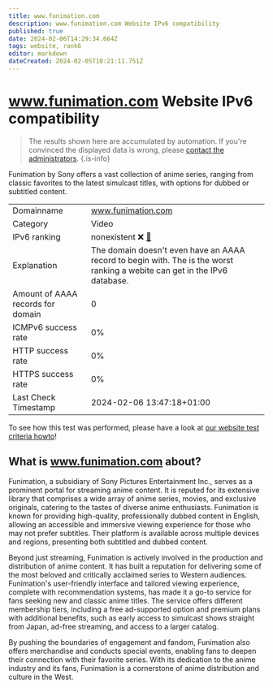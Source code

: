 ```yaml
---
title: www.funimation.com
description: www.funimation.com Website IPv6 compatibility
published: true
date: 2024-02-06T14:29:34.664Z
tags: website, rank6
editor: markdown
dateCreated: 2024-02-05T10:21:11.751Z
---
```


# www.funimation.com Website IPv6 compatibility

> The results shown here are accumulated by automation. If you're convinced the displayed data is wrong, please [contact the administrators](/howto/chat). 
{.is-info}

Funimation by Sony offers a vast collection of anime series, ranging from classic favorites to the latest simulcast titles, with options for dubbed or subtitled content.


|   |   |
| - | - |
| Domainname | www.funimation.com
| Category | Video |
| IPv6 ranking | nonexistent :x: [🔗](/howto/ranking) |
| Explanation | The domain doesn't even have an AAAA record to begin with. The is the worst ranking a webite can get in the IPv6 database. |
| Amount of AAAA records for domain | 0 |
| ICMPv6 success rate | 0%|
| HTTP success rate | 0% |
| HTTPS success rate | 0% |
| Last Check Timestamp | 2024-02-06 13:47:18+01:00 |

To see how this test was performed, please have a look at [our website test criteria howto](/howto/testcriteria/website)!


## What is www.funimation.com about?
Funimation, a subsidiary of Sony Pictures Entertainment Inc., serves as a prominent portal for streaming anime content. It is reputed for its extensive library that comprises a wide array of anime series, movies, and exclusive originals, catering to the tastes of diverse anime enthusiasts. Funimation is known for providing high-quality, professionally dubbed content in English, allowing an accessible and immersive viewing experience for those who may not prefer subtitles. Their platform is available across multiple devices and regions, presenting both subtitled and dubbed content.

Beyond just streaming, Funimation is actively involved in the production and distribution of anime content. It has built a reputation for delivering some of the most beloved and critically acclaimed series to Western audiences. Funimation's user-friendly interface and tailored viewing experience, complete with recommendation systems, has made it a go-to service for fans seeking new and classic anime titles. The service offers different membership tiers, including a free ad-supported option and premium plans with additional benefits, such as early access to simulcast shows straight from Japan, ad-free streaming, and access to a larger catalog.

By pushing the boundaries of engagement and fandom, Funimation also offers merchandise and conducts special events, enabling fans to deepen their connection with their favorite series. With its dedication to the anime industry and its fans, Funimation is a cornerstone of anime distribution and culture in the West.


